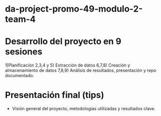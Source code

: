 # da-project-promo-49-modulo-2-team-4

# Desarrollo del proyecto en 9 sesiones

1)Planificación
2,3,4 y 5) Extracción de datos
6,7,8) Creación y almacenamiento de datos
7,8,9) Análisis de resultados, presentación y repo documentado.

# Presentación final (tips)

- Visión general del proyecto, metodologías utilizadas y resultados clave.



